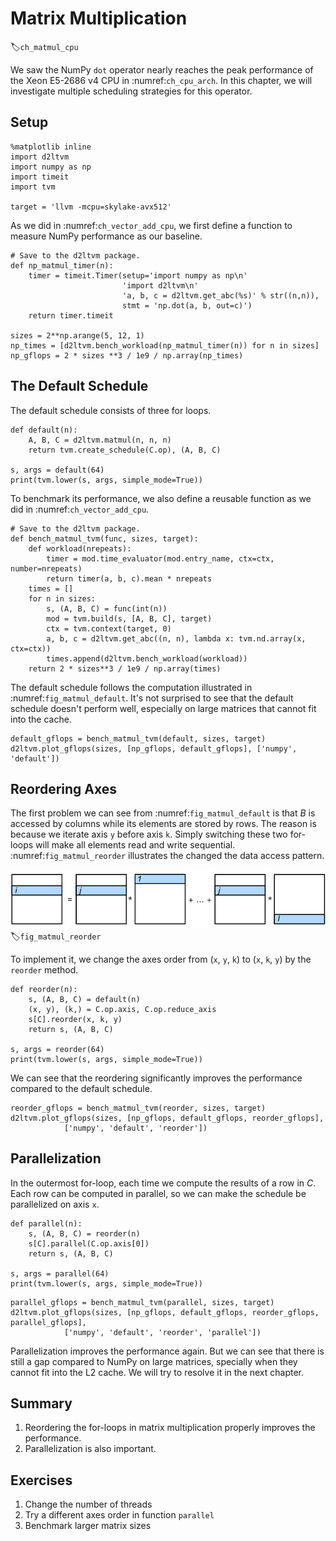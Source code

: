# Matrix Multiplication
:label:`ch_matmul_cpu`

We saw the NumPy `dot` operator nearly reaches the peak performance of the Xeon E5-2686 v4 CPU in :numref:`ch_cpu_arch`. In this chapter, we will investigate multiple scheduling strategies for this operator.

## Setup

```{.python .input  n=1}
%matplotlib inline
import d2ltvm
import numpy as np
import timeit
import tvm

target = 'llvm -mcpu=skylake-avx512'
```

As we did in :numref:`ch_vector_add_cpu`, we first define a function to measure NumPy performance as our baseline.

```{.python .input  n=2}
# Save to the d2ltvm package.
def np_matmul_timer(n):
    timer = timeit.Timer(setup='import numpy as np\n'
                         'import d2ltvm\n'
                         'a, b, c = d2ltvm.get_abc(%s)' % str((n,n)),
                         stmt = 'np.dot(a, b, out=c)')
    return timer.timeit

sizes = 2**np.arange(5, 12, 1)
np_times = [d2ltvm.bench_workload(np_matmul_timer(n)) for n in sizes]
np_gflops = 2 * sizes **3 / 1e9 / np.array(np_times)
```

## The Default Schedule

The default schedule consists of three for loops.

```{.python .input  n=3}
def default(n):
    A, B, C = d2ltvm.matmul(n, n, n)
    return tvm.create_schedule(C.op), (A, B, C)

s, args = default(64)
print(tvm.lower(s, args, simple_mode=True))
```

To benchmark its performance, we also define a reusable function as we did in :numref:`ch_vector_add_cpu`.

```{.python .input  n=4}
# Save to the d2ltvm package.
def bench_matmul_tvm(func, sizes, target):
    def workload(nrepeats):
        timer = mod.time_evaluator(mod.entry_name, ctx=ctx, number=nrepeats)
        return timer(a, b, c).mean * nrepeats
    times = []
    for n in sizes:
        s, (A, B, C) = func(int(n))
        mod = tvm.build(s, [A, B, C], target)
        ctx = tvm.context(target, 0)
        a, b, c = d2ltvm.get_abc((n, n), lambda x: tvm.nd.array(x, ctx=ctx))
        times.append(d2ltvm.bench_workload(workload))
    return 2 * sizes**3 / 1e9 / np.array(times)
```

The default schedule follows the computation illustrated in :numref:`fig_matmul_default`.
It's not surprised to see that the default schedule doesn't perform well, especially on large matrices that cannot fit into the cache.

```{.python .input  n=5}
default_gflops = bench_matmul_tvm(default, sizes, target)
d2ltvm.plot_gflops(sizes, [np_gflops, default_gflops], ['numpy', 'default'])
```

## Reordering Axes

The first problem we can see from :numref:`fig_matmul_default` is that $B$ is accessed by columns while its elements are stored by rows. The reason is because we iterate axis `y` before axis `k`. Simply switching these two for-loops will make all elements read and write sequential. :numref:`fig_matmul_reorder` illustrates the changed the data access pattern.

![Reorder axes in matrix multiplication.](../img/matmul_reorder.svg)
:label:`fig_matmul_reorder`

To implement it, we change the axes order from (`x`, `y`, `k`) to (`x`, `k`, `y`) by the `reorder` method.

```{.python .input  n=6}
def reorder(n):
    s, (A, B, C) = default(n)
    (x, y), (k,) = C.op.axis, C.op.reduce_axis
    s[C].reorder(x, k, y)
    return s, (A, B, C)

s, args = reorder(64)
print(tvm.lower(s, args, simple_mode=True))
```

We can see that the reordering significantly improves the performance compared to the default schedule.

```{.python .input  n=7}
reorder_gflops = bench_matmul_tvm(reorder, sizes, target)
d2ltvm.plot_gflops(sizes, [np_gflops, default_gflops, reorder_gflops],
            ['numpy', 'default', 'reorder'])
```

## Parallelization

In the outermost for-loop, each time we compute the results of a row in $C$. Each row can be computed in parallel, so we can make the schedule be parallelized on axis `x`.

```{.python .input  n=8}
def parallel(n):
    s, (A, B, C) = reorder(n)
    s[C].parallel(C.op.axis[0])
    return s, (A, B, C)

s, args = parallel(64)
print(tvm.lower(s, args, simple_mode=True))
```

```{.python .input  n=9}
parallel_gflops = bench_matmul_tvm(parallel, sizes, target)
d2ltvm.plot_gflops(sizes, [np_gflops, default_gflops, reorder_gflops, parallel_gflops],
            ['numpy', 'default', 'reorder', 'parallel'])
```

Parallelization improves the performance again. But we can see that there is still a gap compared to NumPy on large matrices, specially when they cannot fit into the L2 cache. We will try to resolve it in the next chapter.

## Summary

1. Reordering the for-loops in matrix multiplication properly improves the performance.
1. Parallelization is also important.

## Exercises

1. Change the number of threads
1. Try a different axes order in function `parallel`
1. Benchmark larger matrix sizes
